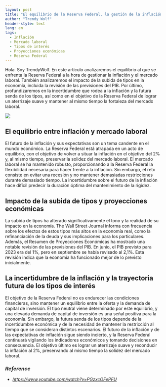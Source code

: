 ```yaml
---
layout: post
title: "El equilibrio de la Reserva Federal, la gestión de la inflación, el mercado laboral y las previsiones del PIB"
author: "Trendy Wolf"
header-style: text
lang: en
tags:
  - Inflación
  - Mercado laboral
  - Tipos de interés
  - Proyecciones económicas
  - Reserva Federal
---
```


Hola. Soy TrendyWolf. En este artículo analizaremos el equilibrio al que se enfrenta la Reserva Federal a la hora de gestionar la inflación y el mercado laboral. También analizaremos el impacto de la subida de tipos en la economía, incluida la revisión de las previsiones del PIB. Por último, profundizaremos en la incertidumbre que rodea a la inflación y la futura senda de los tipos, así como en el objetivo de la Reserva Federal de lograr un aterrizaje suave y mantener al mismo tiempo la fortaleza del mercado laboral.

<img
    src="https://i.ytimg.com/vi/PGzxcOFePFU/hqdefault.jpg"
/>


## El equilibrio entre inflación y mercado laboral
El futuro de la inflación y sus expectativas son un tema candente en el mundo económico. La Reserva Federal está atrapada en un acto de equilibrio, con el objetivo de volver a situar la inflación en el objetivo del 2% y, al mismo tiempo, preservar la solidez del mercado laboral. El mercado laboral se ha mantenido robusto, proporcionando a la Reserva Federal la flexibilidad necesaria para hacer frente a la inflación. Sin embargo, el reto consiste en evitar una recesión y no mantener demasiadas restricciones durante demasiado tiempo. La incertidumbre sobre el futuro de la inflación hace difícil predecir la duración óptima del mantenimiento de la rigidez.

## Impacto de la subida de tipos y proyecciones económicas
La subida de tipos ha alterado significativamente el tono y la realidad de su impacto en la economía. The Wall Street Journal informa con frecuencia sobre los efectos de estos tipos más altos en la economía real, como la refinanciación de la deuda y sus implicaciones para los particulares. Además, el Resumen de Proyecciones Económicas ha mostrado una notable revisión de las previsiones del PIB. En junio, el PIB previsto para 2023 era del 1%, pero en septiembre se había revisado al 2,1%. Esta revisión indica que la economía ha funcionado mejor de lo previsto inicialmente.

## La incertidumbre de la inflación y la trayectoria futura de los tipos de interés
El objetivo de la Reserva Federal no es endurecer las condiciones financieras, sino mantener un equilibrio entre la oferta y la demanda de capital de inversión. El tipo neutral viene determinado por este equilibrio, y una elevada demanda de capital de inversión es una señal positiva para la economía. Sin embargo, la futura senda de los tipos depende de la incertidumbre económica y de la necesidad de mantener la restricción al tiempo que se consideran distintos escenarios. El futuro de la inflación y de las expectativas de inflación sigue siendo incierto, y la Reserva Federal continuará vigilando los indicadores económicos y tomando decisiones en consecuencia. El objetivo último es lograr un aterrizaje suave y reconducir la inflación al 2%, preservando al mismo tiempo la solidez del mercado laboral.


### _Reference_
- _https://www.youtube.com/watch?v=PGzxcOFePFU_


